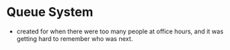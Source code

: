 # Queue System

- created for when there were too many people at office hours, and it was getting hard to remember who was next.
